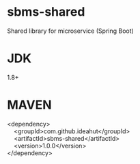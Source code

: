 # sbms-shared
Shared library for microservice (Spring Boot)

# JDK 
1.8+

# MAVEN
&lt;dependency&gt;<br/>
&nbsp;&nbsp;&nbsp;&nbsp;&lt;groupId&gt;com.github.ideahut&lt;/groupId&gt;<br/>
&nbsp;&nbsp;&nbsp;&nbsp;&lt;artifactId&gt;sbms-shared&lt;/artifactId&gt;<br/>
&nbsp;&nbsp;&nbsp;&nbsp;&lt;version&gt;1.0.0&lt;/version&gt;<br/>
&lt;/dependency&gt;<br/>
